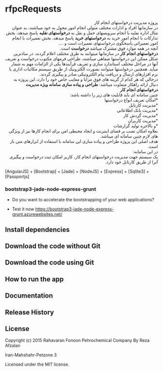 rfpcRequests
====================

<p dir='rtl'>
پروژه مدیریت درخواستهای انجام کار
<br/>
در سازمانها افراد و ادارات مختلف متولی انجام امور محول به خود میباشند، به عنوان مثال اداره نقلیه با انجام سرویسهای حمل و نقل به <strong>درخواستهای نقلیه</strong> پاسخ میدهد، بخش تدارکات با انجام امور خرید به <strong>درخواستهای خرید</strong> پاسخ میدهد، بخش تعمیرات با انجام امور تعمیراتی پاسخگوی درخواستهای تعمیرات است و ....
<br/>
آنچه در همه موارد فوق مشترک میباشد <strong>درخواست</strong> است. 
<br/>
<strong>درخواستهای انجام کار</strong> در سازمانها میتوانند به طرق مختلف اعلام گردند، در سادترین شکل ممکن این درخواستها شفاهی میباشند، طراحی فرمهای مکتوب درخواست و تعریف آنها در مراحل مختلف استاندارد سازی و تعریف فرآیندها یکی از الزامات مهم به شمار میآید. همچنین درخواستها میتوانند بصورت الکترونیک از طریق سیستم مکاتبات اداری یا نرم افزارهای ارسال و دریافت پیام الکترونیکی صادر و پیگیری گردند.
<br/>
درحالی که هر کدام از گزینه های فوق مزایا و معایب خاص خود را دارد، این پروژه به دنبال ارائه راهکار متفاوت میباشد: <strong>طراحی و پیاده سازی سامانه ویژه مدیریت درخواستهای انجام کار</strong>
<br/>
چنین سامانه ای باید قابلیت های زیر را داشته باشد:<br/>
  *امکان تعریف انواع درخواستها<br/>
  *مدیریت کارتابل<br/>
  *مدیریت بانک اطلاعاتی<br/>
  *مدیریت گردش کار<br/>
  *مدیریت کاربران<br/>
  *و بالاخره تولید گزارشات <br/>
بعلاوه امکان نصب بر فضای اینترنت و ایجاد محیطی امن برای انجام کارها نیز از ویژگی های لازم چنین سامانه ای میباشد.
<br/>
هدف اصلی این پروژه طراحی و پیاده سازی این سامانه با استفاده از ابزارهای متن باز است.
<br/>
در این سامانه:
<br/>
یک سیستم جهت مدیریت درخواستهای انجام کار، کاربر امکان ثبت درخواست و پیگیری آنرا از طریق کارتابل خود دارد.
</p>
[AngularJS] + [Bootstrap] + [Jade] + [NodeJS] + [Express] + [Sqlite3] + [Passportjs]

### bootstrap3-jade-node-express-grunt

+ Do you want to accelerate the bootstrapping of your web applications?

+ Test it now https://bootstrap3-jade-node-express-grunt.azurewebsites.net/

## Install dependencies

## Download the code without Git

## Download the code using Git

## How to run the app

## Documentation

## Release History

## License
Copyright (c) 2015 Rahavaran Fonoon Pehrochemical Company By Reza Afzalan

Iran-Mahshahr-Petzone 3

Licensed under the MIT license.


[ALT-F1]: http://www.alt-f1.be
[AngularJS]: http://angularjs.org/
[Bootstrap 3 samples]: http://twbs.github.io/bootstrap/getting-started/#examples
[Bootstrap for Compass]: https://github.com/vwall/compass-twitter-bootstrap
[Bootstrap]: http://getbootstrap.com/
[Connect]: http://www.senchalabs.org/connect/
[Express]: http://expressjs.com/
[Font Awesome]: http://fortawesome.github.io/Font-Awesome/
[Google APIs]: https://developers.google.com/compute/docs/api/libraries
[Google Compute Engine API Reference]: https://developers.google.com/compute/docs/reference/latest/
[Google Compute Engine API]: https://developers.google.com/compute/docs/api/libraries
[Google Compute Engine]: https://cloud.google.com/products/compute-engine
[Grunt-nodemon]: https://github.com/remy/nodemon
[Grunt]: http://gruntjs.com/
[html2jade]: https://github.com/donpark/html2jade
[https://gist.github.com/onlinemad/6373852]: https://gist.github.com/onlinemad/6373852
[Istanbul]: https://github.com/gotwarlost/istanbul
[Jade]: http://jade-lang.com/
[Jasmine]: http://pivotal.github.io/jasmine/
[Javascript]: https://developer.mozilla.org/en-US/docs/Web/JavaScript
[Karma]: http://karma-runner.github.io/
[log4js]: https://github.com/nomiddlename/log4js-node
[Matan Eine]: https://github.com/mataneine
[matchdep]: https://npmjs.org/package/matchdep
[Mocha]: http://visionmedia.github.io/mocha/
[MongoDB]: http://www.mongodb.org/
[MongoHQ]: https://www.mongohq.com
[MongoLab]: https://mongolab.com
[Mongoose]: http://mongoosejs.com/
[Node inspector]: https://github.com/node-inspector/node-inspector
[NodeJS]: http://nodejs.org/
[NPM]: http://npmjs.org/
[onlinemad]: https://github.com/onlinemad
[Petr Volny]: https://github.com/petrvolny
[Professional Node JS book]: http://astore.amazon.fr/i14ynet-21/detail/1118185463
[Professional Node JS Source Code]: https://github.com/ALT-F1/nodejs-professional
[Python]: http://www.python.org
[Simon]: https://github.com/simonjmartin
[Spacelab stylesheet]: http://bootswatch.com/2/spacelab/
[Ubuntu]: http://www.ubuntu.com/
[Sqlite3]: https://github.com/mapbox/node-sqlite3
[PassportJS]: http://passportjs.org
